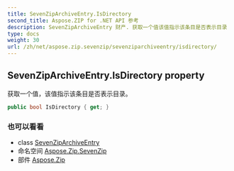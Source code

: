 ```yaml
---
title: SevenZipArchiveEntry.IsDirectory
second_title: Aspose.ZIP for .NET API 参考
description: SevenZipArchiveEntry 财产. 获取一个值该值指示该条目是否表示目录
type: docs
weight: 30
url: /zh/net/aspose.zip.sevenzip/sevenziparchiveentry/isdirectory/
---
```

## SevenZipArchiveEntry.IsDirectory property

获取一个值，该值指示该条目是否表示目录。

```csharp
public bool IsDirectory { get; }
```

### 也可以看看

* class [SevenZipArchiveEntry](../)
* 命名空间 [Aspose.Zip.SevenZip](../../sevenziparchiveentry/)
* 部件 [Aspose.Zip](../../../)



